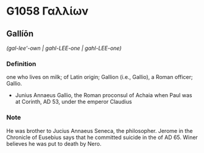 # G1058 Γαλλίων

## Gallíōn

_(gal-lee'-own | gahl-LEE-one | gahl-LEE-one)_

### Definition

one who lives on milk; of Latin origin; Gallion (i.e., Gallio), a Roman officer; Gallio.

- Junius Annaeus Gallio, the Roman proconsul of Achaia when Paul was at Corinth, AD 53, under the emperor Claudius

### Note

He was brother to Jucius Annaeus Seneca, the philosopher. Jerome in the Chronicle of Eusebius says that he committed suicide in the of AD 65. Winer believes he was put to death by Nero.

